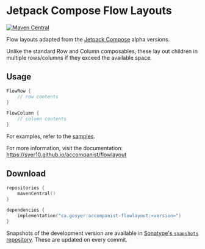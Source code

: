 # Jetpack Compose Flow Layouts

[![Maven Central](https://img.shields.io/maven-central/v/ca.gosyer/accompanist-flowlayout)](https://search.maven.org/search?q=g:com.google.accompanist)

Flow layouts adapted from the [Jetpack Compose][compose] alpha versions.

Unlike the standard Row and Column composables, these lay out children in multiple rows/columns if they exceed the available space.

## Usage

``` kotlin
FlowRow {
    // row contents
}

FlowColumn {
    // column contents
}
```

For examples, refer to the [samples](https://github.com/google/accompanist/tree/main/sample/src/main/java/com/google/accompanist/sample/flowlayout).

For more information, visit the documentation: https://syer10.github.io/accompanist/flowlayout

## Download

```kotlin
repositories {
    mavenCentral()
}

dependencies {
    implementation("ca.gosyer:accompanist-flowlayout:<version>")
}
```

Snapshots of the development version are available in [Sonatype's `snapshots` repository][snap]. These are updated on every commit.

[compose]: https://developer.android.com/jetpack/compose
[snap]: https://oss.sonatype.org/content/repositories/snapshots/com/google/accompanist/accompanist-flowlayout/